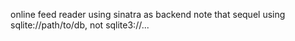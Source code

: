 online feed reader using sinatra as backend
note that sequel using sqlite://path/to/db, not sqlite3://...
